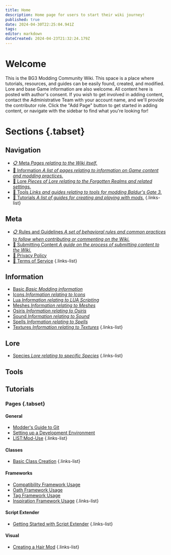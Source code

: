 ```yaml
---
title: Home
description: Home page for users to start their wiki journey!
published: true
date: 2024-04-30T22:25:04.941Z
tags: 
editor: markdown
dateCreated: 2024-04-23T21:32:24.179Z
---
```


# Welcome
This is the BG3 Modding Community Wiki. This space is a place where tutorials, resources, and guides can be easily found, created, and modified. Lore and base Game information are also welcome. All content here is posted with author's consent. If you wish to get involved in adding content, contact the Administrative Team with your account name, and we'll provide the contributor role. Click the "Add Page" button to get started in adding content, or navigate with the sidebar to find what you're looking for! 


# Sections {.tabset}

## Navigation
- [:clipboard: Meta *Pages relating to the Wiki itself.*](/meta/guidelines)
- [:blue_book: Information *A list of pages relating to information on Game content and modding practices.*](/Information)
- [:orange_book: Lore *Pieces of Lore relating to the Forgotten Realms and related settings.*](/Lore)
- [:green_book: Tools *Links and guides relating to tools for modding Baldur's Gate 3.*](/Tools)
- [:closed_book: Tutorials *A list of guides for creating and playing with mods.*](/Tutorials)
{.links-list}

## Meta
- [:clipboard: Rules and Guidelines *A set of behavioral rules and common practices to follow when contributing or commenting on the Wiki.*](/meta/guidelines)
- [:memo: Submitting Content *A guide on the process of submitting content to the Wiki.*](/meta/submitting-content)
- [:bookmark_tabs: Privacy Policy](/meta/privacy-policy)
- [:page_with_curl: Terms of Service](/meta/terms-of-service)
{.links-list}

## Information
- [Basic *Basic Modding information*](Information/Basic)
- [Icons *Information relating to Icons*](Information/Icons)
- [Lua *Information relating to LUA Scripting*](Information/Lua)
- [Meshes *Information relating to Meshes*](Information/Meshes)
- [Osiris *Information relating to Osiris*](Information/Osiris)
- [Sound *Information relating to Sound*](Information/Sound)
- [Spells *Information relating to Spells*](Information/Spells)
- [Textures *Information relating to Textures*](Information/Textures)
{.links-list}

## Lore
- [Species *Lore relating to specific Species*](Lore/Species)
{.links-list}

## Tools

## Tutorials
### Pages {.tabset}
#### General
- [Modder's Guide to Git](Tools/modders-guide-to-git)
- [Setting up a Development Environment](setting-up-a-dev-environment)
- [LIST:Mod-Use](Mod-Use)
{.links-list}

#### Classes
- [Basic Class Creation](Basic-Class-Creation)
{.links-list}

#### Frameworks
- [Compatibility Framework Usage](Mod-Frameworks/compatibility-framework)
- [Oath Framework Usage](Mod-Frameworks/oath-framework-usage)
- [Tag Framework Usage](Mod-Frameworks/using-tag-framework)
- [Inspiration Framework Usage](Mod-Frameworks/using-inspiration-framework)
{.links-list}

#### Script Extender
- [Getting Started with Script Extender](ScriptExtender/GettingStarted)
{.links-list}

#### Visual
- [Creating a Hair Mod](Visual/Creating-A-Hair-Mod)
{.links-list}